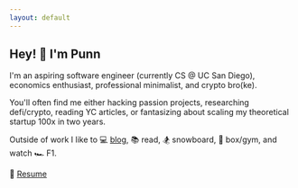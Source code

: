 ```yaml
--- 
layout: default
--- 
```


## Hey! 👋 I'm Punn 

I'm an aspiring software engineer (currently CS @ UC San Diego), economics enthusiast, professional minimalist, and crypto bro(ke). 

You'll often find me either hacking passion projects, researching defi/crypto, reading YC articles, or fantasizing about scaling my theoretical startup 100x in two years. 

Outside of work I like to 💻 [blog](/blog.html), 📚 read, 🏂 snowboard, 🥊 box/gym, and watch 🏎 F1.

📝 [Resume](https://docs.google.com/document/d/1AHNIx7ovcBYcY4xoI_lnken3RT5Ryp_Vbpo9iJvDeY0/edit?usp=sharing) 




